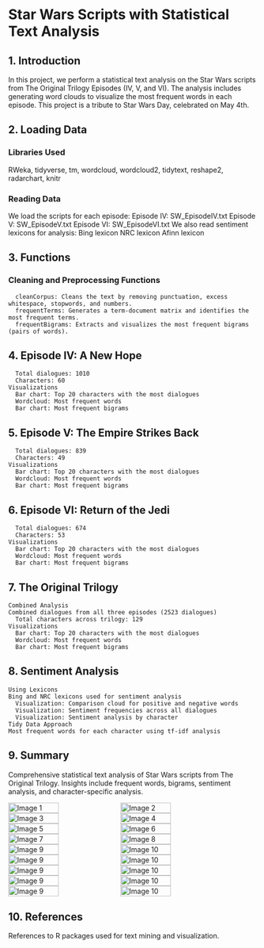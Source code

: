 # Star Wars Scripts with Statistical Text Analysis
## 1. Introduction
In this project, we perform a statistical text analysis on the Star Wars scripts from The Original Trilogy Episodes (IV, V, and VI). The analysis includes generating word clouds to visualize the most frequent words in each episode. This project is a tribute to Star Wars Day, celebrated on May 4th.

## 2. Loading Data
### Libraries Used
RWeka, tidyverse, tm, wordcloud, wordcloud2, tidytext, reshape2, radarchart, knitr
### Reading Data
We load the scripts for each episode:
      Episode IV: SW_EpisodeIV.txt
      Episode V: SW_EpisodeV.txt
      Episode VI: SW_EpisodeVI.txt
We also read sentiment lexicons for analysis:
      Bing lexicon
      NRC lexicon
      Afinn lexicon
## 3. Functions
### Cleaning and Preprocessing Functions
      cleanCorpus: Cleans the text by removing punctuation, excess whitespace, stopwords, and numbers.
      frequentTerms: Generates a term-document matrix and identifies the most frequent terms.
      frequentBigrams: Extracts and visualizes the most frequent bigrams (pairs of words).
## 4. Episode IV: A New Hope
      Total dialogues: 1010
      Characters: 60
    Visualizations
      Bar chart: Top 20 characters with the most dialogues
      Wordcloud: Most frequent words
      Bar chart: Most frequent bigrams
## 5. Episode V: The Empire Strikes Back
      Total dialogues: 839
      Characters: 49
    Visualizations
      Bar chart: Top 20 characters with the most dialogues
      Wordcloud: Most frequent words
      Bar chart: Most frequent bigrams
## 6. Episode VI: Return of the Jedi
      Total dialogues: 674
      Characters: 53
    Visualizations
      Bar chart: Top 20 characters with the most dialogues
      Wordcloud: Most frequent words
      Bar chart: Most frequent bigrams
## 7. The Original Trilogy
    Combined Analysis
    Combined dialogues from all three episodes (2523 dialogues)
      Total characters across trilogy: 129
    Visualizations
      Bar chart: Top 20 characters with the most dialogues
      Wordcloud: Most frequent words
      Bar chart: Most frequent bigrams
## 8. Sentiment Analysis
    Using Lexicons
    Bing and NRC lexicons used for sentiment analysis
      Visualization: Comparison cloud for positive and negative words
      Visualization: Sentiment frequencies across all dialogues
      Visualization: Sentiment analysis by character
    Tidy Data Approach
    Most frequent words for each character using tf-idf analysis
## 9. Summary
Comprehensive statistical text analysis of Star Wars scripts from The Original Trilogy.
Insights include frequent words, bigrams, sentiment analysis, and character-specific analysis.
<div style="display: flex;">
    <img src="https://github.com/JuhiPathak23/Star-Wars-Scripts-Analysis/assets/73741643/065ffef8-d805-4c8d-a30b-cfa95c5d13f8" alt="Image 1" style="width: 45%;">
    <img src="https://github.com/JuhiPathak23/Star-Wars-Scripts-Analysis/assets/73741643/e98128d0-13e8-4ac1-974f-98d35a285890" alt="Image 2" style="width: 45%;">
</div>
<div style="display: flex;">
    <img src="https://github.com/JuhiPathak23/Star-Wars-Scripts-Analysis/assets/73741643/42de6256-7b48-48bf-8e9f-ea600d17e7a2" alt="Image 3" style="width: 45%;">
    <img src="https://github.com/JuhiPathak23/Star-Wars-Scripts-Analysis/assets/73741643/19563103-03e4-4da3-9e33-18151169adaf" alt="Image 4" style="width: 45%;">
</div>
<div style="display: flex;">
    <img src="https://github.com/JuhiPathak23/Star-Wars-Scripts-Analysis/assets/73741643/ec79383a-e638-4cc9-9d95-a64c25d24502" alt="Image 5" style="width: 45%;">
    <img src="https://github.com/JuhiPathak23/Star-Wars-Scripts-Analysis/assets/73741643/d9dbad0c-2589-4c65-a58a-614bd29232f9" alt="Image 6" style="width: 45%;">
</div>
<div style="display: flex;">
    <img src="https://github.com/JuhiPathak23/Star-Wars-Scripts-Analysis/assets/73741643/a8531fa1-e398-4c94-8b36-57592579079a" alt="Image 7" style="width: 45%;">
    <img src="https://github.com/JuhiPathak23/Star-Wars-Scripts-Analysis/assets/73741643/4c8c5bd3-c5b4-4c71-ace7-256eb9051be6" alt="Image 8" style="width: 45%;">
</div>
<div style="display: flex;">
    <img src="https://github.com/JuhiPathak23/Star-Wars-Scripts-Analysis/assets/73741643/31d38c89-be16-473e-a164-04db7c0edf64" alt="Image 9" style="width: 45%;">
    <img src="https://github.com/JuhiPathak23/Star-Wars-Scripts-Analysis/assets/73741643/e7752115-e967-411c-a087-0313f13393d1" alt="Image 10" style="width: 45%;">
</div>
<div style="display: flex;">
    <img src="https://github.com/JuhiPathak23/Star-Wars-Scripts-Analysis/assets/73741643/47f74062-4940-42d8-94fd-ac1364c67257" alt="Image 9" style="width: 45%;">
    <img src="https://github.com/JuhiPathak23/Star-Wars-Scripts-Analysis/assets/73741643/0feb7e2f-3ddf-4a80-82bf-7b439f4ffe57" alt="Image 10" style="width: 45%;">
</div>
<div style="display: flex;">
    <img src="https://github.com/JuhiPathak23/Star-Wars-Scripts-Analysis/assets/73741643/a0bf60a1-cc8e-4b94-a694-0fb995739505" alt="Image 9" style="width: 45%;">
    <img src="https://github.com/JuhiPathak23/Star-Wars-Scripts-Analysis/assets/73741643/88cebcdb-915e-4e69-8fba-843016052998" alt="Image 10" style="width: 45%;">
</div>
<div style="display: flex;">
    <img src="https://github.com/JuhiPathak23/Star-Wars-Scripts-Analysis/assets/73741643/5f71b54a-dd0f-4859-98ab-1d43efd2b579" alt="Image 9" style="width: 45%;">
    <img src="https://github.com/JuhiPathak23/Star-Wars-Scripts-Analysis/assets/73741643/abb3df23-c4ee-49d4-9664-cf7c918cfe52" alt="Image 10" style="width: 45%;">
</div>
<div style="display: flex;">
    <img src="https://github.com/JuhiPathak23/Star-Wars-Scripts-Analysis/assets/73741643/9ae453ef-a535-41f2-8e49-9274ff6f3641" alt="Image 9" style="width: 45%;">
    <img src="https://github.com/JuhiPathak23/Star-Wars-Scripts-Analysis/assets/73741643/ffbf498e-506f-4256-be42-c4321fab0a93" alt="Image 10" style="width: 45%;">
</div>

## 10. References
References to R packages used for text mining and visualization.
